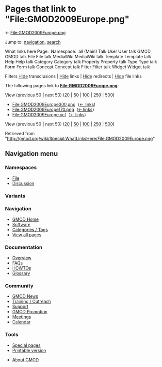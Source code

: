 <div id="mw-page-base" class="noprint">

</div>

<div id="mw-head-base" class="noprint">

</div>

<div id="content" class="mw-body" role="main">

<span id="top"></span>

<div id="mw-js-message" style="display:none;">

</div>



# <span dir="auto">Pages that link to "File:GMOD2009Europe.png"</span>

<div id="bodyContent">

<div id="contentSub">

←
[File:GMOD2009Europe.png](/wiki/File:GMOD2009Europe.png "File:GMOD2009Europe.png")

</div>

<div id="jump-to-nav" class="mw-jump">

Jump to: [navigation](#mw-navigation), [search](#p-search)

</div>

<div id="mw-content-text">

What links here Page:  Namespace:  all (Main) Talk User User talk GMOD
GMOD talk File File talk MediaWiki MediaWiki talk Template Template talk
Help Help talk Category Category talk Property Property talk Type Type
talk Form Form talk Concept Concept talk Filter Filter talk Widget
Widget talk

Filters
[Hide](/mediawiki/index.php?title=Special:WhatLinksHere/File:GMOD2009Europe.png&hidetrans=1 "Special:WhatLinksHere/File:GMOD2009Europe.png")
transclusions \|
[Hide](/mediawiki/index.php?title=Special:WhatLinksHere/File:GMOD2009Europe.png&hidelinks=1 "Special:WhatLinksHere/File:GMOD2009Europe.png")
links \|
[Hide](/mediawiki/index.php?title=Special:WhatLinksHere/File:GMOD2009Europe.png&hideredirs=1 "Special:WhatLinksHere/File:GMOD2009Europe.png")
redirects \|
[Hide](/mediawiki/index.php?title=Special:WhatLinksHere/File:GMOD2009Europe.png&hideimages=1 "Special:WhatLinksHere/File:GMOD2009Europe.png")
file links

The following pages link to
**[File:GMOD2009Europe.png](/wiki/File:GMOD2009Europe.png "File:GMOD2009Europe.png")**:

View (previous 50 \| next 50)
([20](/mediawiki/index.php?title=Special:WhatLinksHere/File:GMOD2009Europe.png&limit=20 "Special:WhatLinksHere/File:GMOD2009Europe.png")
\|
[50](/mediawiki/index.php?title=Special:WhatLinksHere/File:GMOD2009Europe.png&limit=50 "Special:WhatLinksHere/File:GMOD2009Europe.png")
\|
[100](/mediawiki/index.php?title=Special:WhatLinksHere/File:GMOD2009Europe.png&limit=100 "Special:WhatLinksHere/File:GMOD2009Europe.png")
\|
[250](/mediawiki/index.php?title=Special:WhatLinksHere/File:GMOD2009Europe.png&limit=250 "Special:WhatLinksHere/File:GMOD2009Europe.png")
\|
[500](/mediawiki/index.php?title=Special:WhatLinksHere/File:GMOD2009Europe.png&limit=500 "Special:WhatLinksHere/File:GMOD2009Europe.png"))

- [File:GMOD2009Europe300.png](/wiki/File:GMOD2009Europe300.png "File:GMOD2009Europe300.png")
  ‎ <span class="mw-whatlinkshere-tools">([←
  links](/mediawiki/index.php?title=Special:WhatLinksHere&target=File%3AGMOD2009Europe300.png "Special:WhatLinksHere"))</span>
- [File:GMOD2009Europe170.png](/wiki/File:GMOD2009Europe170.png "File:GMOD2009Europe170.png")
  ‎ <span class="mw-whatlinkshere-tools">([←
  links](/mediawiki/index.php?title=Special:WhatLinksHere&target=File%3AGMOD2009Europe170.png "Special:WhatLinksHere"))</span>
- [File:GMOD2009Europe.xcf](/wiki/File:GMOD2009Europe.xcf "File:GMOD2009Europe.xcf")
  ‎ <span class="mw-whatlinkshere-tools">([←
  links](/mediawiki/index.php?title=Special:WhatLinksHere&target=File%3AGMOD2009Europe.xcf "Special:WhatLinksHere"))</span>

View (previous 50 \| next 50)
([20](/mediawiki/index.php?title=Special:WhatLinksHere/File:GMOD2009Europe.png&limit=20 "Special:WhatLinksHere/File:GMOD2009Europe.png")
\|
[50](/mediawiki/index.php?title=Special:WhatLinksHere/File:GMOD2009Europe.png&limit=50 "Special:WhatLinksHere/File:GMOD2009Europe.png")
\|
[100](/mediawiki/index.php?title=Special:WhatLinksHere/File:GMOD2009Europe.png&limit=100 "Special:WhatLinksHere/File:GMOD2009Europe.png")
\|
[250](/mediawiki/index.php?title=Special:WhatLinksHere/File:GMOD2009Europe.png&limit=250 "Special:WhatLinksHere/File:GMOD2009Europe.png")
\|
[500](/mediawiki/index.php?title=Special:WhatLinksHere/File:GMOD2009Europe.png&limit=500 "Special:WhatLinksHere/File:GMOD2009Europe.png"))

</div>

<div class="printfooter">

Retrieved from
"<http://gmod.org/wiki/Special:WhatLinksHere/File:GMOD2009Europe.png>"

</div>

<div id="catlinks" class="catlinks catlinks-allhidden">

</div>

<div class="visualClear">

</div>

</div>

</div>

<div id="mw-navigation">

## Navigation menu

<div id="mw-head">



<div id="left-navigation">

<div id="p-namespaces" class="vectorTabs" role="navigation"
aria-labelledby="p-namespaces-label">

### Namespaces

- <span id="ca-nstab-image"><a href="/wiki/File:GMOD2009Europe.png" accesskey="c"
  title="View the file page [c]">File</a></span>
- <span id="ca-talk"><a
  href="/mediawiki/index.php?title=File_talk:GMOD2009Europe.png&amp;action=edit&amp;redlink=1"
  accesskey="t"
  title="Discussion about the content page [t]">Discussion</a></span>

</div>

<div id="p-variants" class="vectorMenu emptyPortlet" role="navigation"
aria-labelledby="p-variants-label">

### 

### Variants[](#)

<div class="menu">

</div>

</div>

</div>





</div>

</div>

</div>

<div id="mw-panel">

<div id="p-logo" role="banner">

<a href="/wiki/Main_Page"
style="background-image: url(http://gmod.org/images/GMOD-cogs.png);"
title="Visit the main page"></a>

</div>

<div id="p-Navigation" class="portal" role="navigation"
aria-labelledby="p-Navigation-label">

### Navigation

<div class="body">

- <span id="n-GMOD-Home">[GMOD Home](/wiki/Main_Page)</span>
- <span id="n-Software">[Software](/wiki/GMOD_Components)</span>
- <span id="n-Categories-.2F-Tags">[Categories /
  Tags](/wiki/Categories)</span>
- <span id="n-View-all-pages">[View all
  pages](/wiki/Special:AllPages)</span>

</div>

</div>

<div id="p-Documentation" class="portal" role="navigation"
aria-labelledby="p-Documentation-label">

### Documentation

<div class="body">

- <span id="n-Overview">[Overview](/wiki/Overview)</span>
- <span id="n-FAQs">[FAQs](/wiki/Category:FAQ)</span>
- <span id="n-HOWTOs">[HOWTOs](/wiki/Category:HOWTO)</span>
- <span id="n-Glossary">[Glossary](/wiki/Glossary)</span>

</div>

</div>

<div id="p-Community" class="portal" role="navigation"
aria-labelledby="p-Community-label">

### Community

<div class="body">

- <span id="n-GMOD-News">[GMOD News](/wiki/GMOD_News)</span>
- <span id="n-Training-.2F-Outreach">[Training /
  Outreach](/wiki/Training_and_Outreach)</span>
- <span id="n-Support">[Support](/wiki/Support)</span>
- <span id="n-GMOD-Promotion">[GMOD
  Promotion](/wiki/GMOD_Promotion)</span>
- <span id="n-Meetings">[Meetings](/wiki/Meetings)</span>
- <span id="n-Calendar">[Calendar](/wiki/Calendar)</span>

</div>

</div>

<div id="p-tb" class="portal" role="navigation"
aria-labelledby="p-tb-label">

### Tools

<div class="body">

- <span id="t-specialpages"><a href="/wiki/Special:SpecialPages" accesskey="q"
  title="A list of all special pages [q]">Special pages</a></span>
- <span id="t-print"><a
  href="/mediawiki/index.php?title=Special:WhatLinksHere/File:GMOD2009Europe.png&amp;printable=yes"
  rel="alternate" accesskey="p"
  title="Printable version of this page [p]">Printable version</a></span>

</div>

</div>

</div>

</div>

<div id="footer" role="contentinfo">

- <span id="footer-places-about">[About
  GMOD](/wiki/GMOD:About "GMOD:About")</span>

<!-- -->






</div>
